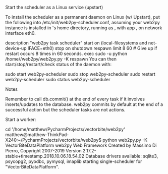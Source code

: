 Start the scheduler as a Linux service (upstart)

To install the scheduler as a permanent daemon on Linux (w/ Upstart), put the following into /etc/init/web2py-scheduler.conf, 
assuming your web2py instance is installed in <user>'s home directory, running as <user>, with app <myapp>, on network interface eth0.

description "web2py task scheduler"
start on (local-filesystems and net-device-up IFACE=eth0)
stop on shutdown
respawn limit 8 60 # Give up if restart occurs 8 times in 60 seconds.
exec sudo -u <user> python /home/<user>/web2py/web2py.py -K <myapp>
respawn
You can then start/stop/restart/check status of the daemon with:

sudo start web2py-scheduler
sudo stop web2py-scheduler
sudo restart web2py-scheduler
sudo status web2py-scheduler

Notes

Remember to call db.commit() at the end of every task if it involves inserts/updates to the database. 
web2py commits by default at the end of a successful action but the scheduler tasks are not actions.

Start a worker: 

cd '/home/matthew/PycharmProjects/vectorbite/web2py' 
matthew@matthew-ThinkPad-X240:~/PycharmProjects/vectorbite/web2py$ python web2py.py -K VectorBiteDataPlatform 
web2py Web Framework
Created by Massimo Di Pierro, Copyright 2007-2019
Version 2.17.2-stable+timestamp.2018.10.06.18.54.02
Database drivers available: sqlite3, psycopg2, pyodbc, pymysql, imaplib
starting single-scheduler for "VectorBiteDataPlatform".